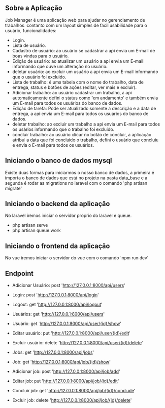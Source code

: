 ## Sobre a Aplicação

Job Manager é uma aplicação web para ajudar no gerenciamento de trabalhos. contanto com um layout simples de facil usabilidade para o usuário, funcionalidades:

- Login.
- Lista de usuário.
- Cadastro de usuário: ao usuário se cadastrar a api envia um E-mail de boas vindas para o usuário.
- Edição de usuário: ao atualizar um usuário a api envia um E-mail informando que ouve um alteração no usuário.
- deletar usuário: ao excluir um usuário a api envia um E-mail informando que o usuário foi excluido.
- Lista de trabalho: é uma tabela com o nome do trabalho, data de entrega, status e botões de ações (editar, ver mais e excluir).
- Adicionar trabalho: ao usuário cadastrar um trabalho, a api automaticamente defini o status como 'em andamento' e também envia um E-mail para todos os usuários do banco de dados.
- Edição de tarefa: Pode ser atualizado somente a descrição e a data de entrega, a api envia um E-mail para todos os usuários do banco de dados. 
- deletar trabalho: ao excluir um trabalho a api envia um E-mail para todos os usários informando que o trabalho foi excluido.
- concluir trabalho: ao usuário clicar no botão de concluir, a aplicação atribui a data que foi concluido o trabalho, defini o usuário que concluiu e envia o E-mail para todos os usuários.

## Iniciando o banco de dados mysql
Existe duas formas para iniciarmos o nosso banco de dados, a primeira é importa o banco de dados que está no projeto na pasta data_base e a segunda é rodar as migrations no laravel com o comando 'php artisan migrate'

## Iniciando o backend da aplicação
No laravel iremos iniciar o servidor proprio do laravel e queue.
- php artisan serve
- php artisan queue:work

## Iniciando o frontend da aplicação

No vue iremos iniciar o servidor do vue com o comando 'npm run dev'

## Endpoint

- Adicionar Usuário: post 'http://127.0.0.1:8000/api/users'
- Login: post 'http://127.0.0.1:8000/api/login'
- Logout: get 'http://127.0.0.1:8000/api/logout'

- Usuários: get 'http://127.0.0.1:8000/api/users'
- Usuário: get 'http://127.0.0.1:8000/api/user/{id}/show'
- Editar usuário: put 'http://127.0.0.1:8000/api/user/{id}/edit'
- Excluir usuário: delete 'http://127.0.0.1:8000/api/user/{id}/delete'

- Jobs: get 'http://127.0.0.1:8000/api/jobs'
- Job: get 'http://127.0.0.1:8000/api/job/{id}/show'
- Adicionar job: post 'http://127.0.0.1:8000/api/job/add'
- Editar job: put 'http://127.0.0.1:8000/api/job/{id}/edit'
- Concluir job: get 'http://127.0.0.1:8000/api/job/{id}/conclude'
- Excluir job: delete 'http://127.0.0.1:8000/api/job/{id}/delete'
